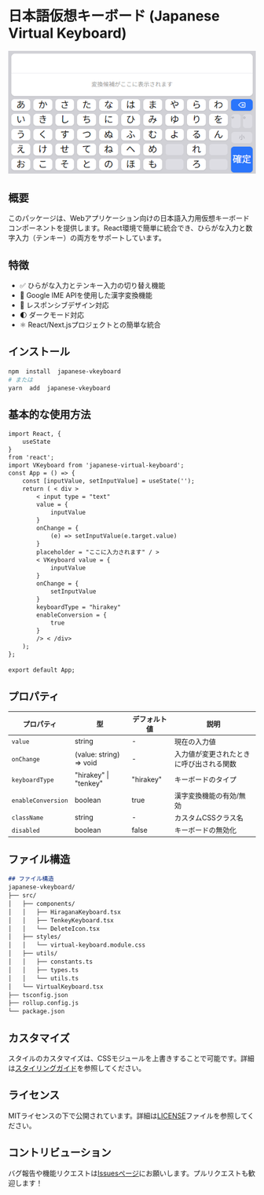 # 日本語仮想キーボード (Japanese Virtual Keyboard)
![仮想キーボードの画像](images/image01.png)


## 概要
このパッケージは、Webアプリケーション向けの日本語入力用仮想キーボードコンポーネントを提供します。React環境で簡単に統合でき、ひらがな入力と数字入力（テンキー）の両方をサポートしています。

## 特徴
- ✅ ひらがな入力とテンキー入力の切り替え機能
- 🔄 Google IME APIを使用した漢字変換機能
- 📱 レスポンシブデザイン対応
- 🌓 ダークモード対応
- ⚛️ React/Next.jsプロジェクトとの簡単な統合

## インストール
```bash
npm  install  japanese-vkeyboard
# または
yarn  add  japanese-vkeyboard
```
## 基本的な使用方法

```tsx
import React, {
	useState
}
from 'react';
import VKeyboard from 'japanese-virtual-keyboard';
const App = () => {
	const [inputValue, setInputValue] = useState('');
	return ( < div >
		< input type = "text"
		value = {
			inputValue
		}
		onChange = {
			(e) => setInputValue(e.target.value)
		}
		placeholder = "ここに入力されます" / >
		< VKeyboard value = {
			inputValue
		}
		onChange = {
			setInputValue
		}
		keyboardType = "hirakey"
		enableConversion = {
			true
		}
		/> < /div>
	);
};

export default App;
```
## プロパティ
| プロパティ | 型 | デフォルト値 | 説明 |
|------------|------|--------------|------|
| `value` | string | - | 現在の入力値 |
| `onChange` | (value: string) => void | - | 入力値が変更されたときに呼び出される関数 |
| `keyboardType` | "hirakey" \| "tenkey" | "hirakey" | キーボードのタイプ |
| `enableConversion` | boolean | true | 漢字変換機能の有効/無効 |
| `className` | string | - | カスタムCSSクラス名 |
| `disabled` | boolean | false | キーボードの無効化 |

## ファイル構造

```markdown
## ファイル構造
japanese-vkeyboard/
├── src/
│   ├── components/
│   │   ├── HiraganaKeyboard.tsx
│   │   ├── TenkeyKeyboard.tsx
│   │   └── DeleteIcon.tsx
│   ├── styles/
│   │   └── virtual-keyboard.module.css
│   ├── utils/
│   │   ├── constants.ts
│   │   ├── types.ts
│   │   └── utils.ts
│   └── VirtualKeyboard.tsx
├── tsconfig.json
├── rollup.config.js
└── package.json
```

## カスタマイズ
スタイルのカスタマイズは、CSSモジュールを上書きすることで可能です。詳細は[スタイリングガイド](./STYLING.md)を参照してください。
## ライセンス
MITライセンスの下で公開されています。詳細は[LICENSE](./LICENSE)ファイルを参照してください。
## コントリビューション
バグ報告や機能リクエストは[Issuesページ](https://github.com/k-noguchi0502/japanese-vkeyboard/issues)にお願いします。プルリクエストも歓迎します！